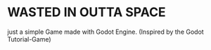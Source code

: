 # WASTED IN OUTTA SPACE
just a simple Game made with Godot Engine. (Inspired by the Godot Tutorial-Game)
